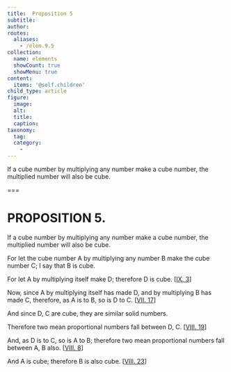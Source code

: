 ```yaml
---
title:  Proposition 5
subtitle: 
author:
routes:
  aliases:
    - /elem.9.5
collection:
  name: elements
  showCount: true
  showMenu: true
content:
  items: '@self.children'
child_type: article
figure:
  image:
  alt:
  title:
  caption:
taxonomy:
  tag:
  category:
    - 
---
```


<p>
       <hi rend="ital">If a cube number by multiplying any number make a cube number, the multiplied number will also be cube.</hi>
      </p>

===

<h1>PROPOSITION 5.</h1>
<p>
       <span class="ital">If a cube number by multiplying any number make a cube number, the multiplied number will also be cube.</span>
      </p>

<p>For let the cube number <span class="ital">A</span> by multiplying any number <span class="ital">B</span> make the cube number <span class="ital">C</span>; I say that <span class="ital">B</span> is cube. 
      </p>

<p>For let <span class="ital">A</span> by multiplying itself make <span class="ital">D</span>; therefore <span class="ital">D</span> is cube. [<a href="/elem.9.3">IX. 3</a>] <pb n="388"/></p>

<p>Now, since <span class="ital">A</span> by multiplying itself has made <span class="ital">D</span>, and by multiplying <span class="ital">B</span> has made <span class="ital">C</span>, therefore, as <span class="ital">A</span> is to <span class="ital">B</span>, so is <span class="ital">D</span> to <span class="ital">C</span>. [<a href="/elem.7.17">VII. 17</a>] </p>

<p>And since <span class="ital">D</span>, <span class="ital">C</span> are cube, they are similar solid numbers. </p>

<p>Therefore two mean proportional numbers fall between <span class="ital">D</span>, <span class="ital">C</span>. [<a href="/elem.8.19">VIII. 19</a>] </p>

<p>And, as <span class="ital">D</span> is to <span class="ital">C</span>, so is <span class="ital">A</span> to <span class="ital">B</span>; therefore two mean proportional numbers fall between <span class="ital">A</span>, <span class="ital">B</span> also. [<a href="/elem.8.8">VIII. 8</a>] </p>

<p>And <span class="ital">A</span> is cube; therefore <span class="ital">B</span> is also cube. [<a href="/elem.8.23">VIII. 23</a>]</p>
